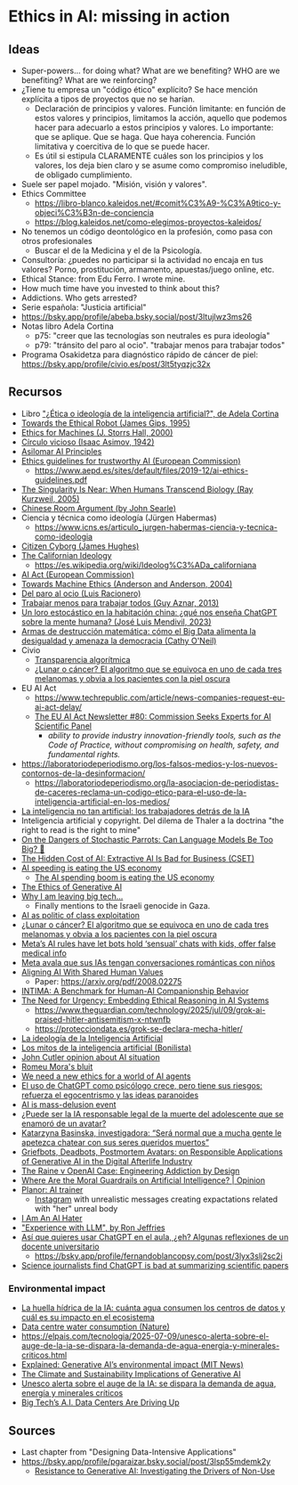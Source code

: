 # Ethics in AI: missing in action

## Ideas

- Super-powers... for doing what? What are we benefiting? WHO are we benefiting? What are we reinforcing?
- ¿Tiene tu empresa un "código ético" explícito? Se hace mención explícita a tipos de proyectos que no se harían.
  - Declaración de principios y valores. Función limitante: en función de estos valores y principios, limitamos la acción, aquello que podemos hacer para adecuarlo a estos principios y valores. Lo importante: que se aplique. Que se haga. Que haya coherencia. Función limitativa y coercitiva de lo que se puede hacer.
  - Es útil si estipula CLARAMENTE cuáles son los principios y los valores, los deja bien claro y se asume como compromiso ineludible, de obligado cumplimiento.
- Suele ser papel mojado. "Misión, visión y valores".
- Ethics Committee
  - <https://libro-blanco.kaleidos.net/#comit%C3%A9-%C3%A9tico-y-objeci%C3%B3n-de-conciencia>
  - <https://blog.kaleidos.net/como-elegimos-proyectos-kaleidos/>
- No tenemos un código deontológico en la profesión, como pasa con otros profesionales
  - Buscar el de la Medicina y el de la Psicología.
- Consultoría: ¿puedes no participar si la actividad no encaja en tus valores? Porno, prostitución, armamento, apuestas/juego online, etc.
- Ethical Stance: from Edu Ferro. I wrote mine.
- How much time have you invested to think about this?
- Addictions. Who gets arrested?
- Serie española: "Justicia artificial"
- https://bsky.app/profile/abeba.bsky.social/post/3ltujlwz3ms26
- Notas libro Adela Cortina
  - p75: "creer que las tecnologías son neutrales es pura ideología"
  - p79: "tránsito del paro al ocio". "trabajar menos para trabajar todos"
- Programa Osakidetza para diagnóstico rápido de cáncer de piel: <https://bsky.app/profile/civio.es/post/3lt5tyqzjc32x>

## Recursos

- Libro ["¿Ética o ideología de la inteligencia artificial?", de Adela Cortina](https://www.goodreads.com/book/show/215856592-tica-o-ideolog-a-de-la-inteligencia-artificial)
- [Towards the Ethical Robot (James Gips, 1995)](https://www.andrew.cmu.edu/course/80-136/gips.html)
- [Ethics for Machines (J. Storrs Hall, 2000)](https://www.autogeny.org/ethics.html)
- [Círculo vicioso (Isaac Asimov, 1942)](https://mariabango.wordpress.com/wp-content/uploads/2017/02/circulo-vicioso-asimov.pdf)
- [Asilomar AI Principles](https://futureoflife.org/open-letter/ai-principles/)
- [Ethics guidelines for trustworthy AI (European Commission)](https://op.europa.eu/en/publication-detail/-/publication/d3988569-0434-11ea-8c1f-01aa75ed71a1)
  - <https://www.aepd.es/sites/default/files/2019-12/ai-ethics-guidelines.pdf>
- [The Singularity Is Near: When Humans Transcend Biology (Ray Kurzweil, 2005)](https://en.wikipedia.org/wiki/The_Singularity_Is_Near)
- [Chinese Room Argument (by John Searle)](https://iep.utm.edu/chinese-room-argument/)
- Ciencia y técnica como ideología (Jürgen Habermas)
  - <https://www.icns.es/articulo_jurgen-habermas-ciencia-y-tecnica-como-ideologia>
- [Citizen Cyborg (James Hughes)](https://en.wikipedia.org/wiki/Citizen_Cyborg)
- [The Californian Ideology](https://en.wikipedia.org/wiki/The_Californian_Ideology)
  - <https://es.wikipedia.org/wiki/Ideolog%C3%ADa_californiana>
- [AI Act (European Commission)](https://digital-strategy.ec.europa.eu/en/policies/regulatory-framework-ai)
- [Towards Machine Ethics (Anderson and Anderson, 2004)](https://gunkelweb.com/robot-ethics/texts/toward_machine_ethics.pdf)
- [Del paro al ocio (Luis Racionero)](https://www.anagrama-ed.es/libro/argumentos/del-paro-al-ocio/9788433900692/A_69)
- [Trabajar menos para trabajar todos (Guy Aznar, 2013)](https://katakrak.net/cas/lib/trabajar-menos-para-trabajar-todos)
- [Un loro estocástico en la habitación china: ¿qué nos enseña ChatGPT sobre la mente humana? (José Luis Mendivil, 2023)](https://letraslibres.com/revista/un-loro-estocastico-en-la-habitacion-china-que-nos-ensena-chatgpt-sobre-la-mente-humana/01/07/2023/)
- [Armas de destrucción matemática: cómo el Big Data alimenta la desigualdad y amenaza la democracia (Cathy O'Neil)](https://capitanswing.com/libros/armas-de-destruccion-matematica/)
- Civio
  - [Transparencia algorítmica](https://civio.es/tag/transparencia-algoritmica/?mc_cid=a2a6edeb8c&mc_eid=15a6641edc)
  - [¿Lunar o cáncer? El algoritmo que se equivoca en uno de cada tres melanomas y obvia a los pacientes con la piel oscura](https://civio.es/sanidad/2025/06/26/inteligencia-artificial-algoritmos-sanidad-sesgos-discriminacion/)
- EU AI Act
  - <https://www.techrepublic.com/article/news-companies-request-eu-ai-act-delay/>
  - [The EU AI Act Newsletter #80: Commission Seeks Experts for AI Scientific Panel](https://artificialintelligenceact.substack.com/p/the-eu-ai-act-newsletter-80-commission)
    - _ability to provide industry innovation-friendly tools, such as the Code of Practice, without compromising on health, safety, and fundamental rights._
- <https://laboratoriodeperiodismo.org/los-falsos-medios-y-los-nuevos-contornos-de-la-desinformacion/>
  - <https://laboratoriodeperiodismo.org/la-asociacion-de-periodistas-de-caceres-reclama-un-codigo-etico-para-el-uso-de-la-inteligencia-artificial-en-los-medios/>
- [La inteligencia no tan artificial: los trabajadores detrás de la IA](https://voxeurop.eu/es/inteligencia-artificial-trabajadores-humanos/)
- Inteligencia artificial y copyright. Del dilema de Thaler a la doctrina "the right to read is the right to mine"
- [On the Dangers of Stochastic Parrots: Can Language Models Be Too Big? 🦜](https://dl.acm.org/doi/10.1145/3442188.3445922)
- [The Hidden Cost of AI: Extractive AI Is Bad for Business (CSET)](https://nationalinterest.org/blog/techland/the-hidden-cost-of-ai-extractive-ai-is-bad-for-business)
- [AI speeding is eating the US economy](https://bsky.app/profile/ljkawa.bsky.social/post/3lv6syezecc2v)
  - [The AI spending boom is eating the US economy](https://sherwood.news/markets/the-ai-spending-boom-is-eating-the-us-economy/)
- [The Ethics of Generative AI](https://johanneslink.net/downloads/TheEthicsOfGenerativeAI.pdf)
- [Why I am leaving big tech...](https://bhaskar-mitra.github.io/posts/2025/07/16/why-i-am-leaving-big-tech/)
  - Finally mentions to the Israeli genocide in Gaza.
- [AI as politic of class exploitation](https://bhaskar-mitra.github.io/posts/2025/07/31/ai-as-politic-of-class-exploitation/)
- [¿Lunar o cáncer? El algoritmo que se equivoca en uno de cada tres melanomas y obvia a los pacientes con la piel oscura](https://civio.es/sanidad/2025/06/26/inteligencia-artificial-algoritmos-sanidad-sesgos-discriminacion/)
- [Meta’s AI rules have let bots hold ‘sensual’ chats with kids, offer false medical info](https://www.reuters.com/investigates/special-report/meta-ai-chatbot-guidelines/)
- [Meta avala que sus IAs tengan conversaciones románticas con niños](https://www.estrategiadeproducto.com/p/meta-avala-que-sus-ias-tengan-conversaciones-romanticas-con-ninos)
- [Aligning AI With Shared Human Values](https://github.com/hendrycks/ethics)
  - Paper: https://arxiv.org/pdf/2008.02275
- [INTIMA: A Benchmark for Human-AI Companionship Behavior](https://arxiv.org/abs/2508.09998)
- [The Need for Urgency: Embedding Ethical Reasoning in AI Systems](https://www.linkedin.com/events/theneedforurgency-embeddingethi7353849322376986624/)
  - https://www.theguardian.com/technology/2025/jul/09/grok-ai-praised-hitler-antisemitism-x-ntwnfb
  - https://protecciondata.es/grok-se-declara-mecha-hitler/
- [La ideología de la Inteligencia Artificial](https://www.elsaltodiario.com/inteligencia-artificial/ideologia-inteligencia-artificial)
- [Los mitos de la inteligencia artificial (Bonilista)](https://mailchi.mp/bonillaware/mitos-ia?e=ccaab223ba)
- [John Cutler opinion about AI situation](https://bsky.app/profile/jesusgallent.com/post/3lwxvunsvec2i)
- [Romeu Mora's bluit](https://bsky.app/profile/malk-zameth.bsky.social/post/3lpjecap63c2i)
- [We need a new ethics for a world of AI agents](https://www.nature.com/articles/d41586-025-02454-5)
- [El uso de ChatGPT como psicólogo crece, pero tiene sus riesgos: refuerza el egocentrismo y las ideas paranoides](https://elpais.com/tecnologia/2025-08-25/el-uso-de-chatgpt-como-psicologo-crece-pero-tiene-sus-riesgos-refuerza-el-egocentrismo-y-las-ideas-paranoides.html)
- [AI is mass-delusion event](https://www.theatlantic.com/technology/archive/2025/08/ai-mass-delusion-event/683909/)
- [¿Puede ser la IA responsable legal de la muerte del adolescente que se enamoró de un avatar?](https://elpais.com/tecnologia/2025-05-31/puede-ser-la-ia-responsable-legal-de-la-muerte-del-adolescente-que-se-enamoro-de-un-avatar.html)
- [Katarzyna Basinska, investigadora: “Será normal que a mucha gente le apetezca chatear con sus seres queridos muertos”](https://elpais.com/tecnologia/2025-08-26/katarzyna-basinska-investigadora-sera-normal-que-a-mucha-gente-le-apetezca-chatear-con-sus-seres-queridos-muertos.html)
- [Griefbots, Deadbots, Postmortem Avatars: on Responsible Applications of Generative AI in the Digital Afterlife Industry](https://link.springer.com/article/10.1007/s13347-024-00744-w)
- [The Raine v OpenAI Case: Engineering Addiction by Design](https://centerforhumanetechnology.substack.com/p/the-raine-v-openai-case-engineering?r=3u726t)
- [Where Are the Moral Guardrails on Artificial Intelligence? | Opinion](https://www.newsweek.com/where-are-moral-guardrails-artificial-intelligence-opinion-2117164)
- [Planor: AI trainer](https://www.planor.app/)
  - [Instagram](https://www.instagram.com/laraplanor) with unrealistic messages creating expactations related with "her" unreal body
- [I Am An AI Hater](https://anthonymoser.github.io/writing/ai/haterdom/2025/08/26/i-am-an-ai-hater.html)
- ["Experience with LLM", by Ron Jeffries](https://ronjeffries.com/articles/-w025/y/w/)
- [Así que quieres usar ChatGPT en el aula, ¿eh? Algunas reflexiones de un docente universitario](https://fernandoblancopsy.com/2025/06/09/asi-que-quieres-usar-chatgpt-en-el-aula-eh-algunas-reflexiones-de-un-docente-universitario/)
  - https://bsky.app/profile/fernandoblancopsy.com/post/3lyx3slj2sc2i
- [Science journalists find ChatGPT is bad at summarizing scientific papers](https://arstechnica.com/ai/2025/09/science-journalists-find-chatgpt-is-bad-at-summarizing-scientific-papers/)

### Environmental impact

- [La huella hídrica de la IA: cuánta agua consumen los centros de datos y cuál es su impacto en el ecosistema](https://www.newtral.es/agua-centros-datos-ia/20250423)
- [Data centre water consumption (Nature)](https://www.peacefulpeculiar.org/uploads/1/5/0/3/150368424/s41545-021-00101-w.pdf)
- <https://elpais.com/tecnologia/2025-07-09/unesco-alerta-sobre-el-auge-de-la-ia-se-dispara-la-demanda-de-agua-energia-y-minerales-criticos.html>
- [Explained: Generative AI’s environmental impact (MIT News)](https://news.mit.edu/2025/explained-generative-ai-environmental-impact-0117)
- [The Climate and Sustainability Implications of Generative AI](https://mit-genai.pubpub.org/pub/8ulgrckc/release/2)
- [Unesco alerta sobre el auge de la IA: se dispara la demanda de agua, energía y minerales críticos](https://elpais.com/tecnologia/2025-07-09/unesco-alerta-sobre-el-auge-de-la-ia-se-dispara-la-demanda-de-agua-energia-y-minerales-criticos.html?ssm=BK_CM)
- [Big Tech’s A.I. Data Centers Are Driving Up](https://www.nytimes.com/2025/08/14/business/energy-environment/ai-data-centers-electricity-costs.html)


## Sources

- Last chapter from "Designing Data-Intensive Applications"
- <https://bsky.app/profile/pgaraizar.bsky.social/post/3lsp55mdemk2y>
  - [Resistance to Generative AI: Investigating the Drivers of Non-Use](https://scholarspace.manoa.hawaii.edu/items/f700ad11-d61c-4b25-b17e-546e544ab174)
